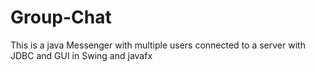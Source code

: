 # Group-Chat
This is a java Messenger with multiple users connected to a server with JDBC and GUI in Swing and javafx
